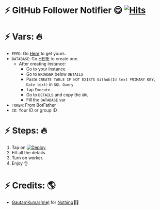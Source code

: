 # ⚡ GitHub Follower Notifier 😋 [![Hits](https://hits.seeyoufarm.com/api/count/incr/badge.svg?url=https%3A%2F%2Fgithub.com%2Fgautamajay52%2FGitHub-RSS&count_bg=%2379C83D&title_bg=%23555555&icon=&icon_color=%23E7E7E7&title=hits&edge_flat=false)](https://github.com/gautamajay52/GitHub-RSS)


# ⚡ Vars: 🔥
* `FEED`: Go [Here](https://github.com/) to get yours.
* `DATABASE`: Go [HERE](https://www.elephantsql.com/) to create one.
  - After creating Instance:
    - Go to your Instance
    - Go to `BROWSER` below `DETAILS`
    - Paste `CREATE TABLE IF NOT EXISTS Github(Id text PRIMARY KEY, Date text)` in `SQL Query` 
    - Tap `Execute`
    - Go to `DETAILS` and copy the `URL`
    - Fill the `DATABASE` var
* `TOKEN`: From BotFather
* `ID`: Your ID or group ID


# ⚡ Steps: 🔥
1) Tap on [![Deploy](https://www.herokucdn.com/deploy/button.svg)](https://heroku.com/deploy)
2) Fill all the details.
3) Turn on worker.
4) Enjoy 👌

# ⚡ Credits: 🌎
* [GautamKumar(me)](https://github.com/gautamajay52) for [Nothing](https://github.com/gautamajay52/Github-FEED)😬😁